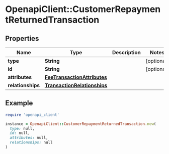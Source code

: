 # OpenapiClient::CustomerRepaymentReturnedTransaction

## Properties

| Name | Type | Description | Notes |
| ---- | ---- | ----------- | ----- |
| **type** | **String** |  | [optional] |
| **id** | **String** |  | [optional] |
| **attributes** | [**FeeTransactionAttributes**](FeeTransactionAttributes.md) |  |  |
| **relationships** | [**TransactionRelationships**](TransactionRelationships.md) |  |  |

## Example

```ruby
require 'openapi_client'

instance = OpenapiClient::CustomerRepaymentReturnedTransaction.new(
  type: null,
  id: null,
  attributes: null,
  relationships: null
)
```

